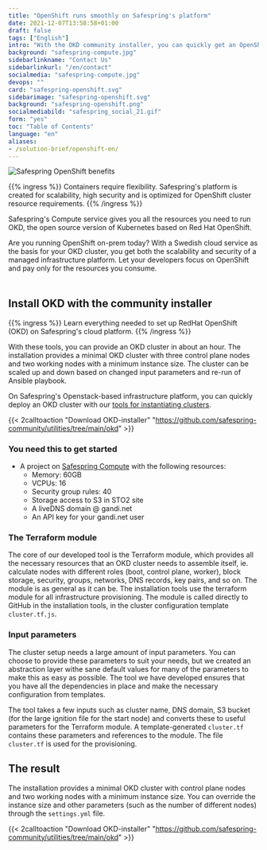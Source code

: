 ```yaml
---
title: "OpenShift runs smoothly on Safespring's platform"
date: 2021-12-07T13:58:58+01:00
draft: false
tags: ["English"]
intro: "With the OKD community installer, you can quickly get an OpenShift cluster up-and-running."
background: "safespring-compute.jpg"
sidebarlinkname: "Contact Us"
sidebarlinkurl: "/en/contact"
socialmedia: "safespring-compute.jpg"
devops: ""
card: "safespring-openshift.svg"
sidebarimage: "safespring-openshift.svg"
background: "safespring-openshift.png"
socialmediabild: "safespring_social_21.gif"
form: "yes"
toc: "Table of Contents"
language: "en"
aliases:
- /solution-brief/openshift-en/
---
```


![Safespring OpenShift benefits](/img/safespring_key-points-openshift-3.svg)

{{% ingress %}}
Containers require flexibility. Safespring's platform is created for scalability, high security and is optimized for OpenShift cluster resource requirements.
{{% /ingress %}}

Safespring's Compute service gives you all the resources you need to run OKD, the open source version of Kubernetes based on Red Hat OpenShift.

Are you running OpenShift on-prem today? With a Swedish cloud service as the basis for your OKD cluster, you get both the scalability and security of a managed infrastructure platform. Let your developers focus on OpenShift and pay only for the resources you consume.

<div style="margin-bottom:50px;"></div>

<script data-theme="solarized-dark" id="asciicast-J98pWS97p1zAHM8L1VFmB7Bre" src="https://asciinema.org/a/J98pWS97p1zAHM8L1VFmB7Bre.js" data-autoplay="true" data-loop="true" data-speed="2" async></script>

## Install OKD with the community installer

{{% ingress %}}
Learn everything needed to set up RedHat OpenShift (OKD) on Safespring's cloud platform.
{{% /ingress %}}

With these tools, you can provide an OKD cluster in about an hour. The installation provides a minimal OKD cluster with three control plane nodes and two working nodes with a minimum instance size. The cluster can be scaled up and down based on changed input parameters and re-run of Ansible playbook.

On Safespring's Openstack-based infrastructure platform, you can quickly deploy an OKD cluster with our [tools for instantiating clusters][1].

{{< 2calltoaction "Download OKD-installer" "https://github.com/safespring-community/utilities/tree/main/okd" >}}

### You need this to get started

- A project on [Safespring Compute](/en/services/compute/) with the following resources:
  - Memory: 60GB
  - VCPUs: 16
  - Security group rules: 40
  - Storage access to S3 in STO2 site
  - A liveDNS domain @ gandi.net
  - An API key for your gandi.net user

### The Terraform module

The core of our developed tool is the Terraform module, which provides all the necessary resources that an OKD cluster needs to assemble itself, ie. calculate nodes with different roles (boot, control plane, worker), block storage, security, groups, networks, DNS records, key pairs, and so on. The module is as general as it can be. The installation tools use the terraform module for all infrastructure provisioning. The module is called directly to GitHub in the installation tools, in the cluster configuration template `cluster.tf.js`.

### Input parameters

The cluster setup needs a large amount of input parameters. You can choose to provide these parameters to suit your needs, but we created an abstraction layer withe sane default values for many of the parameters to make this as easy as possible. The tool we have developed ensures that you have all the dependencies in place and make the necessary configuration from templates.

The tool takes a few inputs such as cluster name, DNS domain, S3 bucket (for the large ignition file for the start node) and converts these to useful parameters for the Terraform module. A template-generated `cluster.tf` contains these parameters and references to the module. The file `cluster.tf` is used for the provisioning.

## The result

The installation provides a minimal OKD cluster with control plane nodes and two working nodes with a minimum instance size. You can override the instance size and other parameters (such as the number of different nodes) through the `settings.yml` file.

{{< 2calltoaction "Download OKD-installer" "https://github.com/safespring-community/utilities/tree/main/okd" >}}

[1]: https://github.com/safespring-community/utilities/tree/main/okd
